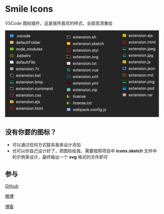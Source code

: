 # Smile Icons

VSCode 图标插件，这是我所喜欢的样式，全部高清重绘

![preview](preview.png)

## 没有你要的图标？

- 可以通过任何方式联系我来设计添加
- 也可以你自己设计好了，把图标给我，需要按照项目中 **icons.sketch** 文件中的示例来设计，最终输出一个 **svg** 格式的文件即可

## 参与

[Github](https://github.com/1217950746/VSCode-Smile-Icons)

[微博](http://weibo.com/2397045977)

[博客](http://oneo.me)